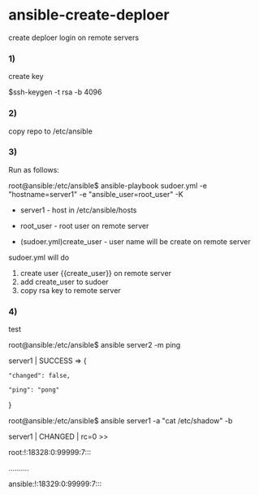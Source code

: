 # ansible-create-deploer 
create deploer login on remote servers

### 1)

create key

$ssh-keygen -t rsa -b 4096

### 2)

copy repo to /etc/ansible

### 3)

Run as follows:

root@ansible:/etc/ansible$ ansible-playbook sudoer.yml -e "hostname=server1" -e "ansible_user=root_user" -K

- server1 - host in /etc/ansible/hosts

- root_user - root user on remote server

- (sudoer.yml)create_user - user name will be create on remote server

sudoer.yml will do

1. create user {{create_user}} on remote server
2. add create_user to sudoer
3. copy rsa key to remote server

### 4)

test

root@ansible:/etc/ansible$ ansible server2 -m ping

server1 | SUCCESS => {

    "changed": false,
    
    "ping": "pong"
    
}


root@ansible:/etc/ansible$ ansible server1 -a "cat /etc/shadow" -b

server1 | CHANGED | rc=0 >>

root:!:18328:0:99999:7:::

..........

ansible:!:18329:0:99999:7:::

